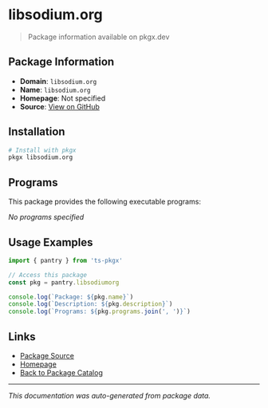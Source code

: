 # libsodium.org

> Package information available on pkgx.dev

## Package Information

- **Domain**: `libsodium.org`
- **Name**: `libsodium.org`
- **Homepage**: Not specified
- **Source**: [View on GitHub](https://github.com/pkgxdev/pantry/tree/main/projects/libsodium.org/package.yml)

## Installation

```bash
# Install with pkgx
pkgx libsodium.org
```

## Programs

This package provides the following executable programs:

*No programs specified*

## Usage Examples

```typescript
import { pantry } from 'ts-pkgx'

// Access this package
const pkg = pantry.libsodiumorg

console.log(`Package: ${pkg.name}`)
console.log(`Description: ${pkg.description}`)
console.log(`Programs: ${pkg.programs.join(', ')}`)
```

## Links

- [Package Source](https://github.com/pkgxdev/pantry/tree/main/projects/libsodium.org/package.yml)
- [Homepage](#)
- [Back to Package Catalog](../package-catalog.md)

---

*This documentation was auto-generated from package data.*
